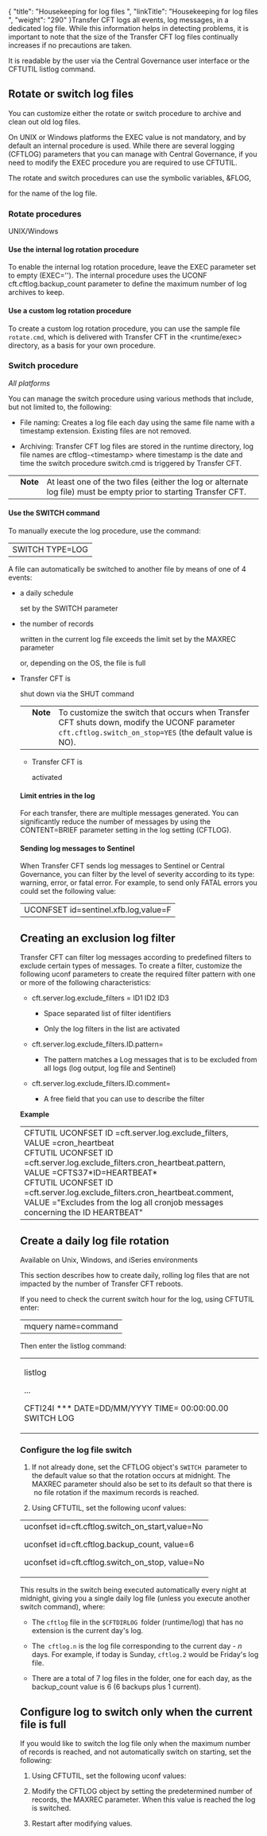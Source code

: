 {
    "title": "Housekeeping for log files ",
    "linkTitle": "Housekeeping for log files ",
    "weight": "290"
}Transfer CFT logs all events, log messages, in a dedicated log file. While this information helps in detecting problems, it is important to note that the size of the Transfer CFT log files continually increases if no precautions are taken.

It is readable by the user via the Central Governance user interface or the CFTUTIL listlog command.

## Rotate or switch log files

You can customize either the rotate or switch procedure to archive and clean out old log files.

On UNIX or Windows platforms the EXEC value is not mandatory, and by default an internal procedure is used. While there are several logging (CFTLOG) parameters that you can manage with Central Governance, if you need to modify the EXEC procedure you are required to use CFTUTIL.

The rotate and switch procedures can use the symbolic variables, &FLOG,
for the name of the log file.

### Rotate procedures

UNIX/Windows

#### Use the internal log rotation procedure

To enable the internal log rotation procedure, leave the EXEC parameter set to empty (EXEC=''). The internal procedure uses the UCONF cft.cftlog.backup\_count parameter to define the maximum number of log archives to keep.

#### Use a custom log rotation procedure

To create a custom log rotation procedure, you can use the sample file `rotate.cmd`, which is delivered with Transfer CFT in the &lt;runtime/exec> directory, as a basis for your own procedure.

### Switch procedure

*All platforms*

You can manage the switch procedure using various methods that include, but not limited to, the following:

-   File naming: Creates a log file each day using the same file name with a timestamp extension. Existing files are not removed.

<!-- -->

-   Archiving: Transfer CFT log files are stored in the runtime directory, log file names are cftlog-&lt;timestamp> where timestamp is the date and time the switch procedure switch.cmd is triggered by Transfer CFT.

<table cellpadding="0" cellspacing="0">
   <col/>
   <col/>
   <col/>
      <tr>
         <td valign="top">         </td>
         <td valign="top"><span><b>Note</b></span>
         </td>
         <td data-mc-autonum="&lt;b&gt;Note&lt;/b&gt;" valign="top">At least one of the two files (either the log or alternate log file) must be empty prior to starting Transfer CFT.         </td>
      </tr>
</table>

#### Use the SWITCH command

To manually execute the log procedure, use the command:

<table cellspacing="0">
   <col/>
   <tbody>
      <tr>
         <td>SWITCH TYPE=LOG         </td>
      </tr>
   </tbody>
</table>

A file can automatically be switched to another file by means of one of 4 events:

-   a daily schedule
    set by the SWITCH parameter

-   the number of records
    written in the current log file exceeds the limit set by the MAXREC parameter
    or, depending on the OS, the file is full

-   Transfer CFT is
    shut down via the SHUT command  
    

    <table cellpadding="0" cellspacing="0">
   <col/>
   <col/>
   <col/>
      <tr>
         <td valign="top">         </td>
         <td valign="top"><span><b>Note</b></span>
         </td>
         <td data-mc-autonum="&lt;b&gt;Note&lt;/b&gt;" valign="top">To customize the switch that occurs when Transfer CFT shuts down, modify the UCONF parameter <code>cft.cftlog.switch_on_stop=YES</code> (the default value is NO).         </td>
      </tr>
</table>

-   Transfer CFT is
    activated

#### Limit entries in the log

For each transfer, there are multiple messages generated. You can significantly reduce the number of messages by using the CONTENT=BRIEF parameter setting in the log setting (CFTLOG).

#### Sending log messages to Sentinel

When Transfer CFT sends log messages to Sentinel or Central Governance, you can filter by the level of severity according to its type: warning, error, or fatal error. For example, to send only FATAL errors you could set the following value:

<table cellspacing="0">
   <col/>
   <tbody>
      <tr>
         <td>UCONFSET id=sentinel.xfb.log,value=F         </td>
      </tr>
   </tbody>
</table>

## Creating an exclusion log filter

Transfer CFT can filter log messages according to predefined filters to exclude certain types of messages. To create a filter, customize the following uconf parameters to create the required filter pattern with one or more of the following characteristics:

-   cft.server.log.exclude\_filters = ID1 ID2 ID3
    -   Space separated list of filter identifiers
    -   Only the log filters in the list are activated
-   cft.server.log.exclude\_filters.ID.pattern=
    -   The pattern matches a Log messages that is to be excluded from all logs (log output, log file and Sentinel)
-   cft.server.log.exclude\_filters.ID.comment=
    -   A free field that you can use to describe the filter

**Example**

<table cellspacing="0">
   <col/>
   <tbody>
      <tr>
         <td>CFTUTIL UCONFSET ID =cft.server.log.exclude_filters,<br>VALUE =cron_heartbeat<br/>CFTUTIL UCONFSET ID =cft.server.log.exclude_filters.cron_heartbeat.pattern,<br/>VALUE =CFTS37*ID=HEARTBEAT*<br/>CFTUTIL UCONFSET ID =cft.server.log.exclude_filters.cron_heartbeat.comment,<br/>VALUE ="Excludes from the log all cronjob messages concerning the ID HEARTBEAT"</br>         </td>
      </tr>
   </tbody>
</table>

## Create a daily log file rotation

Available on Unix, Windows, and iSeries environments

This section describes how to create daily, rolling log files that are not impacted by the number of Transfer CFT reboots.

If you need to check the current switch hour for the log, using CFTUTIL enter:

<table cellspacing="0">
   <col/>
   <tbody>
      <tr>
         <td>mquery name=command         </td>
      </tr>
   </tbody>
</table>

Then enter the listlog command:

<table cellspacing="0">
   <col/>
   <tbody>
      <tr>
         <td>
            <p>listlog</p>
            <p>...</p>
            <p>CFTI24I  *** DATE=DD/MM/YYYY TIME= 00:00:00.00 SWITCH LOG</p>
         </td>
      </tr>
   </tbody>
</table>

### Configure the log file switch

1.  If not already done, set the CFTLOG object's `SWITCH `parameter to the default value so that the rotation occurs at midnight. The MAXREC parameter should also be set to its default so that there is  no file rotation if the maximum records is reached.
2.  Using CFTUTIL, set the following uconf values:

<table cellspacing="0">
   <col/>
   <tbody>
      <tr>
         <td>uconfset id=cft.cftlog.switch_on_start,value=No            <p>uconfset id=cft.cftlog.backup_count, value=6</p>            <p>uconfset id=cft.cftlog.switch_on_stop, value=No</p>         </td>
      </tr>
   </tbody>
</table>

This results in the switch being executed automatically every night at midnight, giving you a single daily log file (unless you execute another switch command), where:

-   The `cftlog` file in the `$CFTDIRLOG `folder (runtime/log) that has no extension is the current day's log.
-   The` cftlog.n` is the log file corresponding to the current day *- n* days. For example, if today is Sunday, `cftlog.2` would be Friday's log file.
-   There are a total of 7 log files in the folder, one for each day, as the backup\_count value is 6 (6 backups plus 1 current).

## Configure log to switch only when the current file is full

If you would like to switch the log file only when the maximum number of records is reached, and not automatically switch on starting, set the following:

1.  Using CFTUTIL, set the following uconf values:
2.  Modify the CFTLOG object by setting the predetermined number of records, the MAXREC parameter. When this value is reached the log is switched.
3.  Restart after modifying values.
